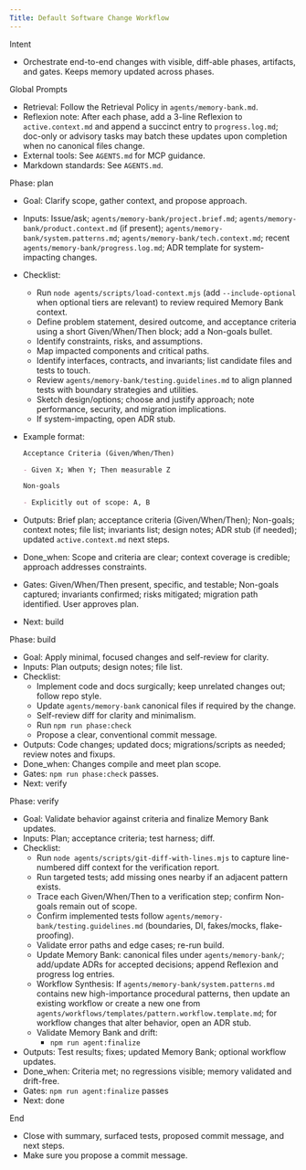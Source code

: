 ```yaml
---
Title: Default Software Change Workflow
---
```


Intent

- Orchestrate end-to-end changes with visible, diff-able phases, artifacts, and gates. Keeps memory updated across phases.

Global Prompts

- Retrieval: Follow the Retrieval Policy in `agents/memory-bank.md`.
- Reflexion note: After each phase, add a 3-line Reflexion to `active.context.md` and append a succinct entry to `progress.log.md`; doc-only or advisory tasks may batch these updates upon completion when no canonical files change.
- External tools: See `AGENTS.md` for MCP guidance.
- Markdown standards: See `AGENTS.md`.

Phase: plan

- Goal: Clarify scope, gather context, and propose approach.
- Inputs: Issue/ask; `agents/memory-bank/project.brief.md`; `agents/memory-bank/product.context.md` (if present); `agents/memory-bank/system.patterns.md`; `agents/memory-bank/tech.context.md`; recent `agents/memory-bank/progress.log.md`; ADR template for system-impacting changes.
- Checklist:
  - Run `node agents/scripts/load-context.mjs` (add `--include-optional` when optional tiers are relevant) to review required Memory Bank context.
  - Define problem statement, desired outcome, and acceptance criteria using a short Given/When/Then block; add a Non-goals bullet.
  - Identify constraints, risks, and assumptions.
  - Map impacted components and critical paths.
  - Identify interfaces, contracts, and invariants; list candidate files and tests to touch.
  - Review `agents/memory-bank/testing.guidelines.md` to align planned tests with boundary strategies and utilities.
  - Sketch design/options; choose and justify approach; note performance, security, and migration implications.
  - If system-impacting, open ADR stub.
- Example format:

  ```md
  Acceptance Criteria (Given/When/Then)

  - Given X; When Y; Then measurable Z

  Non-goals

  - Explicitly out of scope: A, B
  ```

- Outputs: Brief plan; acceptance criteria (Given/When/Then); Non-goals; context notes; file list; invariants list; design notes; ADR stub (if needed); updated `active.context.md` next steps.
- Done_when: Scope and criteria are clear; context coverage is credible; approach addresses constraints.
- Gates: Given/When/Then present, specific, and testable; Non-goals captured; invariants confirmed; risks mitigated; migration path identified. User approves plan.
- Next: build

Phase: build

- Goal: Apply minimal, focused changes and self-review for clarity.
- Inputs: Plan outputs; design notes; file list.
- Checklist:
  - Implement code and docs surgically; keep unrelated changes out; follow repo style.
  - Update `agents/memory-bank` canonical files if required by the change.
  - Self-review diff for clarity and minimalism.
  - Run `npm run phase:check`
  - Propose a clear, conventional commit message.
- Outputs: Code changes; updated docs; migrations/scripts as needed; review notes and fixups.
- Done_when: Changes compile and meet plan scope.
- Gates: `npm run phase:check` passes.
- Next: verify

Phase: verify

- Goal: Validate behavior against criteria and finalize Memory Bank updates.
- Inputs: Plan; acceptance criteria; test harness; diff.
- Checklist:
  - Run `node agents/scripts/git-diff-with-lines.mjs` to capture line-numbered diff context for the verification report.
  - Run targeted tests; add missing ones nearby if an adjacent pattern exists.
  - Trace each Given/When/Then to a verification step; confirm Non-goals remain out of scope.
  - Confirm implemented tests follow `agents/memory-bank/testing.guidelines.md` (boundaries, DI, fakes/mocks, flake-proofing).
  - Validate error paths and edge cases; re-run build.
  - Update Memory Bank: canonical files under `agents/memory-bank/`; add/update ADRs for accepted decisions; append Reflexion and progress log entries.
  - Workflow Synthesis: If `agents/memory-bank/system.patterns.md` contains new high-importance procedural patterns, then update an existing workflow or create a new one from `agents/workflows/templates/pattern.workflow.template.md`; for workflow changes that alter behavior, open an ADR stub.
  - Validate Memory Bank and drift:
    - `npm run agent:finalize`
- Outputs: Test results; fixes; updated Memory Bank; optional workflow updates.
- Done_when: Criteria met; no regressions visible; memory validated and drift-free.
- Gates: `npm run agent:finalize` passes
- Next: done

End

- Close with summary, surfaced tests, proposed commit message, and next steps.
- Make sure you propose a commit message.
